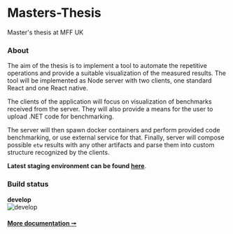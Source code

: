 # Masters-Thesis
Master's thesis at MFF UK

### About
The aim of the thesis is to implement a tool to automate the repetitive
operations and provide a suitable visualization of the measured results.
The tool will be implemented as Node server with two clients, one standard
React and one React native.

The clients of the application will focus on visualization of benchmarks received
from the server. They will also provide a means for the user to upload .NET code
for benchmarking.

The server will then spawn docker containers and perform provided code benchmarking,
or use external service for that. Finally, server will compose possible `etw`
results with any other artifacts and parse them into custom structure recognized
by the clients.

**Latest staging environment can be found [here](https://peachmarks-develop.herokuapp.com/)**.

### Build status
**develop**  \
![develop](https://github.com/Fezzzi/Masters-Thesis/actions/workflows/main.yml/badge.svg?branch=develop)

#### [More documentation 🠖](./docs/readme.md)

